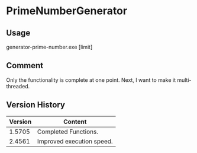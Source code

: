 # PrimeNumberGenerator

## Usage

generator-prime-number.exe [limit]

## Comment

Only the functionality is complete at one point.
Next, I want to make it multi-threaded.

## Version History

|Version|Content|
|---|---|
|1.5705|Completed Functions.|
|2.4561|Improved execution speed.|
